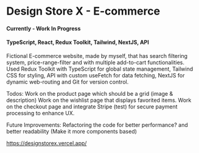 # Design Store X - E-commerce
#### Currently - Work In Progress
#### TypeScript, React, Redux Toolkit, Tailwind, NextJS, API
Fictional E-commerce website, made by myself, that has search filtering system, price-range-filter and with multiple add-to-cart functionalities. Used Redux Toolkit with TypeScript for global state management, Tailwind CSS for styling, API with custom useFetch for data fetching, NextJS for dynamic web-routing and Git for version control.

Todos:
Work on the product page which should be a grid (image & description)
Work on the wishlist page that displays favorited items.
Work on the checkout page and integrate Stripe (test) for secure payment processing to enhance UX.

Future Improvements:
Refactoring the code for better performance? and better readability (Make it more components based)

https://designstorex.vercel.app/
